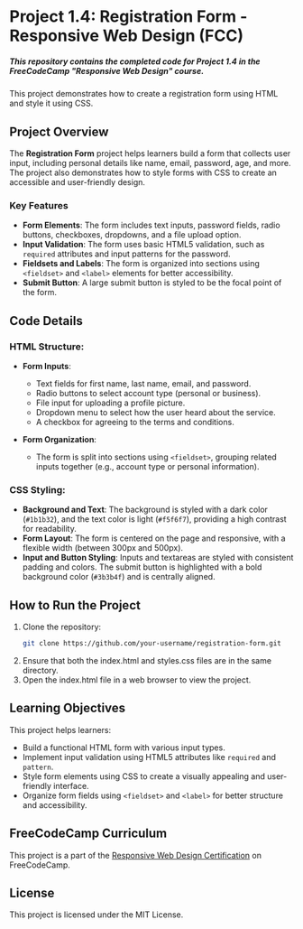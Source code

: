 # Project 1.4: Registration Form - Responsive Web Design (FCC)

##### This repository contains the completed code for Project 1.4 in the FreeCodeCamp "Responsive Web Design" course. 

This project demonstrates how to create a registration form using HTML and style it using CSS.

## Project Overview

The **Registration Form** project helps learners build a form that collects user input, including personal details like name, email, password, age, and more. The project also demonstrates how to style forms with CSS to create an accessible and user-friendly design.

### Key Features

- **Form Elements**: The form includes text inputs, password fields, radio buttons, checkboxes, dropdowns, and a file upload option.
- **Input Validation**: The form uses basic HTML5 validation, such as `required` attributes and input patterns for the password.
- **Fieldsets and Labels**: The form is organized into sections using `<fieldset>` and `<label>` elements for better accessibility.
- **Submit Button**: A large submit button is styled to be the focal point of the form.

## Code Details

### HTML Structure:

- **Form Inputs**:
  - Text fields for first name, last name, email, and password.
  - Radio buttons to select account type (personal or business).
  - File input for uploading a profile picture.
  - Dropdown menu to select how the user heard about the service.
  - A checkbox for agreeing to the terms and conditions.
  
- **Form Organization**:
  - The form is split into sections using `<fieldset>`, grouping related inputs together (e.g., account type or personal information).

### CSS Styling:

- **Background and Text**: The background is styled with a dark color (`#1b1b32`), and the text color is light (`#f5f6f7`), providing a high contrast for readability.
- **Form Layout**: The form is centered on the page and responsive, with a flexible width (between 300px and 500px).
- **Input and Button Styling**: Inputs and textareas are styled with consistent padding and colors. The submit button is highlighted with a bold background color (`#3b3b4f`) and is centrally aligned.

## How to Run the Project

1. Clone the repository:
   ```bash
   git clone https://github.com/your-username/registration-form.git
2. Ensure that both the index.html and styles.css files are in the same directory.
3. Open the index.html file in a web browser to view the project.

## Learning Objectives

This project helps learners:
- Build a functional HTML form with various input types.
- Implement input validation using HTML5 attributes like `required` and `pattern`.
- Style form elements using CSS to create a visually appealing and user-friendly interface.
- Organize form fields using `<fieldset>` and `<label>` for better structure and accessibility.

## FreeCodeCamp Curriculum

This project is a part of the [Responsive Web Design Certification](https://www.freecodecamp.org/learn/2022/responsive-web-design/) on FreeCodeCamp.

## License

This project is licensed under the MIT License.

